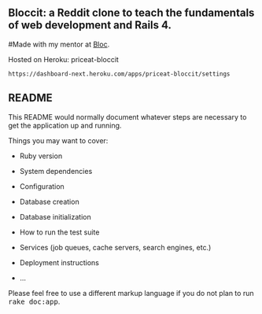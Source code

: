 ## Bloccit: a Reddit clone to teach the fundamentals of web development and Rails 4.

#Made with my mentor at [Bloc](http://bloc.io).

Hosted on Heroku:
priceat-bloccit

```
https://dashboard-next.heroku.com/apps/priceat-bloccit/settings
```

## README

This README would normally document whatever steps are necessary to get the
application up and running.

Things you may want to cover:

* Ruby version

* System dependencies

* Configuration

* Database creation

* Database initialization

* How to run the test suite

* Services (job queues, cache servers, search engines, etc.)

* Deployment instructions

* ...




Please feel free to use a different markup language if you do not plan to run
<tt>rake doc:app</tt>.
